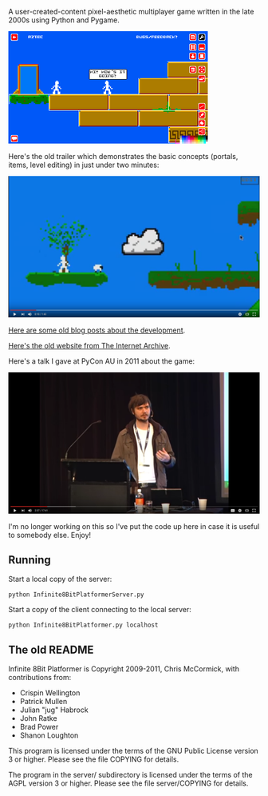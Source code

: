 A user-created-content pixel-aesthetic multiplayer game written in the late 2000s using Python and Pygame.

![2011 Build #252 screenshot](./infiniteplatformer-252-feb-2011.png)

Here's the old trailer which demonstrates the basic concepts (portals, items, level editing) in just under two minutes:

[![Infinite 8-Bit Platformer Trailer](./video-thumb-1.png)](https://www.youtube.com/watch?v=PnDV1vm7hgY)

[Here are some old blog posts about the development](https://mccormick.cx/news/tags/infiniteplatformer).

[Here's the old website from The Internet Archive](https://web.archive.org/web/20140111112904/http://infiniteplatformer.com/).

Here's a talk I gave at PyCon AU in 2011 about the game:

[![PyCon 2011 talk - Infinite 8-Bit Platformer](./video-thumb-2.png)](https://www.youtube.com/watch?v=qv-BGCFRP4Q)

I'm no longer working on this so I've put the code up here in case it is useful to somebody else. Enjoy!

## Running ##

Start a local copy of the server:

	python Infinite8BitPlatformerServer.py

Start a copy of the client connecting to the local server:

	python Infinite8BitPlatformer.py localhost

## The old README ##

Infinite 8Bit Platformer is Copyright 2009-2011, Chris McCormick, with contributions from:
* Crispin Wellington 
* Patrick Mullen
* Julian "jug" Habrock
* John Ratke
* Brad Power
* Shanon Loughton

This program is licensed under the terms of the GNU Public License version 3 or higher.
Please see the file COPYING for details.

The program in the server/ subdirectory is licensed under the terms of the AGPL version 3 or higher.
Please see the file server/COPYING for details.

